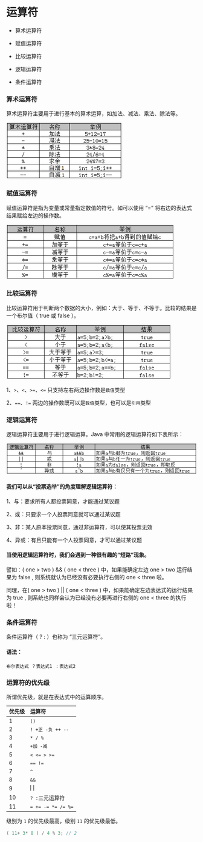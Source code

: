 # 运算符

* 算术运算符

* 赋值运算符

* 比较运算符

* 逻辑运算符

* 条件运算符

### 算术运算符

算术运算符主要用于进行基本的算术运算，如加法、减法、乘法、除法等。

![](img/arithmetic-operator.jpg)

### 赋值运算符

赋值运算符是指为变量或常量指定数值的符号。如可以使用 “=” 将右边的表达式结果赋给左边的操作数。

![](img/assignment-operators.jpg)

### 比较运算符

比较运算符用于判断两个数据的大小，例如：大于、等于、不等于。比较的结果是一个布尔值（ true 或 false ）。

![](img/comparison-operator.jpg)

1、`>`、`<`、`>=`、`<=` 只支持左右两边操作数是`数值`类型

2、`==`、`!=` 两边的操作数既可以是`数值`类型，也可以是`引用`类型

### 逻辑运算符

逻辑运算符主要用于进行逻辑运算。Java 中常用的逻辑运算符如下表所示：

![](img/logical-operator.jpg)

#### 我们可以从“投票选举”的角度理解逻辑运算符：

1、与：要求所有人都投票同意，才能通过某议题

2、或：只要求一个人投票同意就可以通过某议题

3、非：某人原本投票同意，通过非运算符，可以使其投票无效

4、异或：有且只能有一个人投票同意，才可以通过某议题

#### 当使用逻辑运算符时，我们会遇到一种很有趣的“短路”现象。

譬如：( one > two ) && ( one < three ) 中，如果能确定左边 one > two 运行结果为 false , 则系统就认为已经没有必要执行右侧的 one < three 啦。

同理，在( one > two ) || ( one < three ) 中，如果能确定左边表达式的运行结果为 true , 则系统也同样会认为已经没有必要再进行右侧的 one < three 的执行啦！

### 条件运算符

条件运算符（ ? : ）也称为 “三元运算符”。

#### 语法：

```
布尔表达式 ？表达式1 ：表达式2
```

### 运算符的优先级

所谓优先级，就是在表达式中的运算顺序。

|优先级|运算符|
|:--|:--|
|1|`()`|
|2|`! +正 -负 ++ --`|
|3|`* / %`|
|4|`+加 -减`|
|5|`< <= > >=`|
|6|`== !=`|
|7|`^`|
|8|`&&`|
|9|![](img/logical-or.gif)|
|10|` ? : `三元运算符|
|11|`= += -= *= /= %=`|

级别为 `1` 的优先级最高，级别 `11` 的优先级最低。

```java
( 11+ 3* 8 ) / 4 % 3; // 2
```

